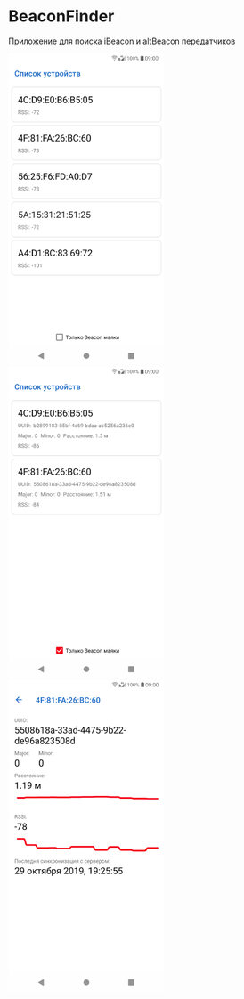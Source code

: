 # BeaconFinder
Приложение для поиска iBeacon и altBeacon передатчиков

<img src="screenshots/Screenshot_20191029-193158.png" width="280px"> <img src="screenshots/Screenshot_20191029-193153.png" width="280px"> <img src="screenshots/Screenshot_20191029-192611.png" width="280px">
